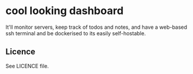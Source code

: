 # cool looking dashboard
It'll monitor servers, keep track of todos and notes, and have a web-based ssh terminal and be dockerised to its easily self-hostable.

## Licence
See LICENCE file.
